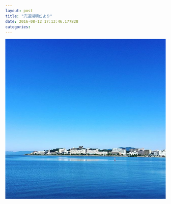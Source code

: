 ```yaml
---
layout: post
title: "宍道湖朝だより"
date: 2016-08-12 17:13:46.177828
categories: 
---
```


![](/assets/images/201608/13739407_1726438727602914_951836481_n.jpg)


